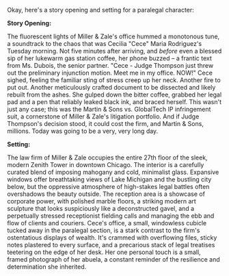 Okay, here's a story opening and setting for a paralegal character:

**Story Opening:**

The fluorescent lights of Miller & Zale's office hummed a monotonous tune, a soundtrack to the chaos that was Cecilia "Cece" Maria Rodriguez's Tuesday morning.  Not five minutes after arriving, and *before* even a blessed sip of her lukewarm gas station coffee, her phone buzzed – a frantic text from Ms. Dubois, the senior partner.  "Cece - Judge Thompson just threw out the preliminary injunction motion.  Meet me in my office. NOW!"  Cece sighed, feeling the familiar sting of stress creep up her neck.  Another fire to put out. Another meticulously crafted document to be dissected and likely rebuilt from the ashes.  She gulped down the bitter coffee, grabbed her legal pad and a pen that reliably leaked black ink, and braced herself.  This wasn't just any case; this was the Martin & Sons vs. GlobalTech IP infringement suit, a cornerstone of Miller & Zale's litigation portfolio. And if Judge Thompson's decision stood, it could cost the firm, and Martin & Sons, millions.  Today was going to be a very, very long day.

**Setting:**

The law firm of Miller & Zale occupies the entire 27th floor of the sleek, modern Zenith Tower in downtown Chicago.  The interior is a carefully curated blend of imposing mahogany and cold, minimalist glass.  Expansive windows offer breathtaking views of Lake Michigan and the bustling city below, but the oppressive atmosphere of high-stakes legal battles often overshadows the beauty outside.  The reception area is a showcase of corporate power, with polished marble floors, a striking modern art sculpture that looks suspiciously like a deconstructed gavel, and a perpetually stressed receptionist fielding calls and managing the ebb and flow of clients and couriers.  Cece's office, a small, windowless cubicle tucked away in the paralegal section, is a stark contrast to the firm's ostentatious displays of wealth.  It's crammed with overflowing files, sticky notes plastered to every surface, and a precarious stack of legal treatises teetering on the edge of her desk. Her one personal touch is a small, framed photograph of her abuela, a constant reminder of the resilience and determination she inherited.
